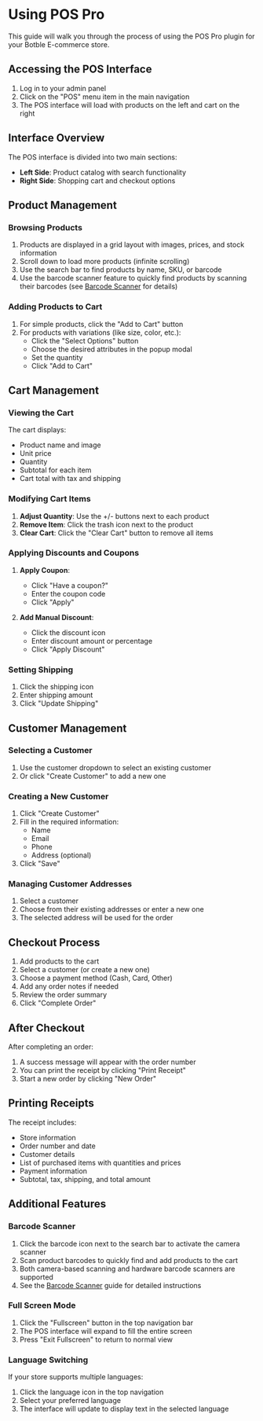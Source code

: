 # Using POS Pro

This guide will walk you through the process of using the POS Pro plugin for your Botble E-commerce store.

## Accessing the POS Interface

1. Log in to your admin panel
2. Click on the "POS" menu item in the main navigation
3. The POS interface will load with products on the left and cart on the right

## Interface Overview

The POS interface is divided into two main sections:
- **Left Side**: Product catalog with search functionality
- **Right Side**: Shopping cart and checkout options

## Product Management

### Browsing Products

1. Products are displayed in a grid layout with images, prices, and stock information
2. Scroll down to load more products (infinite scrolling)
3. Use the search bar to find products by name, SKU, or barcode
4. Use the barcode scanner feature to quickly find products by scanning their barcodes (see [Barcode Scanner](usage-barcode-scanner.md) for details)

### Adding Products to Cart

1. For simple products, click the "Add to Cart" button
2. For products with variations (like size, color, etc.):
   - Click the "Select Options" button
   - Choose the desired attributes in the popup modal
   - Set the quantity
   - Click "Add to Cart"

## Cart Management

### Viewing the Cart

The cart displays:
- Product name and image
- Unit price
- Quantity
- Subtotal for each item
- Cart total with tax and shipping

### Modifying Cart Items

1. **Adjust Quantity**: Use the +/- buttons next to each product
2. **Remove Item**: Click the trash icon next to the product
3. **Clear Cart**: Click the "Clear Cart" button to remove all items

### Applying Discounts and Coupons

1. **Apply Coupon**:
   - Click "Have a coupon?"
   - Enter the coupon code
   - Click "Apply"

2. **Add Manual Discount**:
   - Click the discount icon
   - Enter discount amount or percentage
   - Click "Apply Discount"

### Setting Shipping

1. Click the shipping icon
2. Enter shipping amount
3. Click "Update Shipping"

## Customer Management

### Selecting a Customer

1. Use the customer dropdown to select an existing customer
2. Or click "Create Customer" to add a new one

### Creating a New Customer

1. Click "Create Customer"
2. Fill in the required information:
   - Name
   - Email
   - Phone
   - Address (optional)
3. Click "Save"

### Managing Customer Addresses

1. Select a customer
2. Choose from their existing addresses or enter a new one
3. The selected address will be used for the order

## Checkout Process

1. Add products to the cart
2. Select a customer (or create a new one)
3. Choose a payment method (Cash, Card, Other)
4. Add any order notes if needed
5. Review the order summary
6. Click "Complete Order"

## After Checkout

After completing an order:
1. A success message will appear with the order number
2. You can print the receipt by clicking "Print Receipt"
3. Start a new order by clicking "New Order"

## Printing Receipts

The receipt includes:
- Store information
- Order number and date
- Customer details
- List of purchased items with quantities and prices
- Payment information
- Subtotal, tax, shipping, and total amount

## Additional Features

### Barcode Scanner

1. Click the barcode icon next to the search bar to activate the camera scanner
2. Scan product barcodes to quickly find and add products to the cart
3. Both camera-based scanning and hardware barcode scanners are supported
4. See the [Barcode Scanner](usage-barcode-scanner.md) guide for detailed instructions

### Full Screen Mode

1. Click the "Fullscreen" button in the top navigation bar
2. The POS interface will expand to fill the entire screen
3. Press "Exit Fullscreen" to return to normal view

### Language Switching

If your store supports multiple languages:
1. Click the language icon in the top navigation
2. Select your preferred language
3. The interface will update to display text in the selected language
